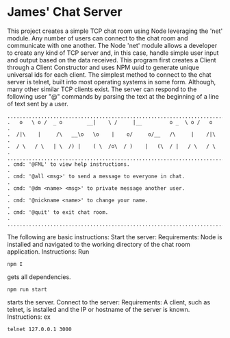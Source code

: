 James' Chat Server
======

This project creates a simple TCP chat room using Node leveraging the 'net' module. Any number of users can connect to the chat room and communicate with one another. The Node 'net' module allows a developer to create any kind of TCP server and, in this case, handle simple user input and output based on the data received. This program first creates a Client through a Client Constructor and uses NPM uuid to generate unique universal ids for each client. The simplest method to connect to the chat server is telnet, built into most operating systems in some form. Although, many other similar TCP clients exist. The server can respond to the following user "@" commands by parsing the text at the beginning of a line of text sent by a user.

```
.......................................................................
.   o   \ o /  _ o        __|    \ /     |__         o _  \ o /   o   .
.  /|\    |     /\   __\o   \o    |    o/     o/__   /\     |    /|\  .
.  / \   / \   | \  /) |    ( \  /o\  / )    |   (\  / |   / \   / \  .
.......................................................................
. cmd: '@FML' to view help instructions.                              .
. cmd: '@all <msg>' to send a message to everyone in chat.            .
. cmd: '@dm <name> <msg>' to private message another user.            .
. cmd: '@nickname <name>' to change your name.                        .
. cmd: '@quit' to exit chat room.                                     .
.......................................................................
```

The following are basic instructions:
Start the server:
Requirements: Node is installed and navigated to the working directory of the chat room application.
Instructions:
Run
```
npm I
```
gets all dependencies.
```
npm run start
```
starts the server.
Connect to the server:
Requirements: A client, such as telnet, is installed and the IP or hostname of the server is known.
Instructions: ex
```
telnet 127.0.0.1 3000
```
